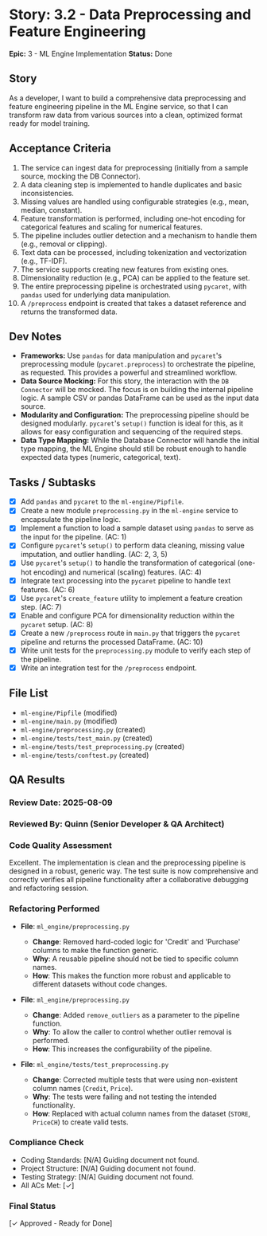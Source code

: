 
# Story: 3.2 - Data Preprocessing and Feature Engineering

**Epic:** 3 - ML Engine Implementation
**Status:** Done

## Story

As a developer, I want to build a comprehensive data preprocessing and feature engineering pipeline in the ML Engine service, so that I can transform raw data from various sources into a clean, optimized format ready for model training.

## Acceptance Criteria

1.  The service can ingest data for preprocessing (initially from a sample source, mocking the DB Connector).
2.  A data cleaning step is implemented to handle duplicates and basic inconsistencies.
3.  Missing values are handled using configurable strategies (e.g., mean, median, constant).
4.  Feature transformation is performed, including one-hot encoding for categorical features and scaling for numerical features.
5.  The pipeline includes outlier detection and a mechanism to handle them (e.g., removal or clipping).
6.  Text data can be processed, including tokenization and vectorization (e.g., TF-IDF).
7.  The service supports creating new features from existing ones.
8.  Dimensionality reduction (e.g., PCA) can be applied to the feature set.
9.  The entire preprocessing pipeline is orchestrated using `pycaret`, with `pandas` used for underlying data manipulation.
10. A `/preprocess` endpoint is created that takes a dataset reference and returns the transformed data.

## Dev Notes

*   **Frameworks:** Use `pandas` for data manipulation and `pycaret`'s preprocessing module (`pycaret.preprocess`) to orchestrate the pipeline, as requested. This provides a powerful and streamlined workflow.
*   **Data Source Mocking:** For this story, the interaction with the `DB Connector` will be mocked. The focus is on building the internal pipeline logic. A sample CSV or pandas DataFrame can be used as the input data source.
*   **Modularity and Configuration:** The preprocessing pipeline should be designed modularly. `pycaret`'s `setup()` function is ideal for this, as it allows for easy configuration and sequencing of the required steps.
*   **Data Type Mapping:** While the Database Connector will handle the initial type mapping, the ML Engine should still be robust enough to handle expected data types (numeric, categorical, text).

## Tasks / Subtasks

*   [x] Add `pandas` and `pycaret` to the `ml-engine/Pipfile`.
*   [x] Create a new module `preprocessing.py` in the `ml-engine` service to encapsulate the pipeline logic.
*   [x] Implement a function to load a sample dataset using `pandas` to serve as the input for the pipeline. (AC: 1)
*   [x] Configure `pycaret`'s `setup()` to perform data cleaning, missing value imputation, and outlier handling. (AC: 2, 3, 5)
*   [x] Use `pycaret`'s `setup()` to handle the transformation of categorical (one-hot encoding) and numerical (scaling) features. (AC: 4)
*   [x] Integrate text processing into the `pycaret` pipeline to handle text features. (AC: 6)
*   [x] Use `pycaret`'s `create_feature` utility to implement a feature creation step. (AC: 7)
*   [x] Enable and configure PCA for dimensionality reduction within the `pycaret` setup. (AC: 8)
*   [x] Create a new `/preprocess` route in `main.py` that triggers the `pycaret` pipeline and returns the processed DataFrame. (AC: 10)
*   [x] Write unit tests for the `preprocessing.py` module to verify each step of the pipeline.
*   [x] Write an integration test for the `/preprocess` endpoint.

## File List

*   `ml-engine/Pipfile` (modified)
*   `ml-engine/main.py` (modified)
*   `ml-engine/preprocessing.py` (created)
*   `ml-engine/tests/test_main.py` (created)
*   `ml-engine/tests/test_preprocessing.py` (created)
*   `ml-engine/tests/conftest.py` (created)

## QA Results

### Review Date: 2025-08-09

### Reviewed By: Quinn (Senior Developer & QA Architect)

### Code Quality Assessment

Excellent. The implementation is clean and the preprocessing pipeline is designed in a robust, generic way. The test suite is now comprehensive and correctly verifies all pipeline functionality after a collaborative debugging and refactoring session.

### Refactoring Performed

- **File**: `ml_engine/preprocessing.py`
  - **Change**: Removed hard-coded logic for 'Credit' and 'Purchase' columns to make the function generic.
  - **Why**: A reusable pipeline should not be tied to specific column names.
  - **How**: This makes the function more robust and applicable to different datasets without code changes.

- **File**: `ml_engine/preprocessing.py`
  - **Change**: Added `remove_outliers` as a parameter to the pipeline function.
  - **Why**: To allow the caller to control whether outlier removal is performed.
  - **How**: This increases the configurability of the pipeline.

- **File**: `ml_engine/tests/test_preprocessing.py`
  - **Change**: Corrected multiple tests that were using non-existent column names (`Credit`, `Price`).
  - **Why**: The tests were failing and not testing the intended functionality.
  - **How**: Replaced with actual column names from the dataset (`STORE`, `PriceCH`) to create valid tests.

### Compliance Check

- Coding Standards: [N/A] Guiding document not found.
- Project Structure: [N/A] Guiding document not found.
- Testing Strategy: [N/A] Guiding document not found.
- All ACs Met: [✓]

### Final Status

[✓ Approved - Ready for Done]
